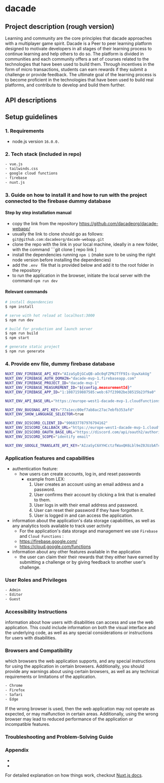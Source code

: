 # dacade

## Project description (rough version)

Learning and community are the core principles that dacade approaches with a multiplayer game spirit. Dacade is a Peer to peer learning platform designed to motivate developers in all stages of their learning process to continue learning and help others to do so. The platform is divided in communities and each community offers a set of courses related to the technologies that have been used to build them. 
Through incentives in the form of micro transactions, students can earn rewards if they submit a challenge or provide feedback. The ultimate goal of the learning process is to become proficient in the technologies that have been used to build real platforms, and contribute to develop and build them further. 

## API descriptions

## Setup guidelines

### 1. Requirements

- node.js version ``` 16.0.0. ``` 

### 2. Tech stack (included in repo)

```bash
- vue.js
- tailwinds.css
- google cloud functions
- firebase
- nuxt.js
```

### 3. Guide on how to install it and how to run with the project connected to the firebase dummy database

#### Step by step installation manual

- copy the link from the repository https://github.com/dacadeorg/dacade-webapp/
- usually the link to clone should go as follows: ``` git@github.com:dacadeorg/dacade-webapp.git ```
- clone the repo with the link in your local machine, ideally in a new folder, with the command ```git clone [ repo link ] 
- install the dependencies running ```npm i``` (make sure to be using the right node version before installing the dependencies)
- add the ```.env ``` file that is provided below and add it to the root folder in the repository
- to run the application in the browser, initiate the local server with the command ```npm run dev ```

#### Relevant commands

```bash
# install dependencies
$ npm install

# serve with hot reload at localhost:3000
$ npm run dev

# build for production and launch server
$ npm run build
$ npm start

# generate static project
$ npm run generate
```


### 4. Provide env file, dummy firebase database

```bash
NUXT_ENV_FIREBASE_API_KEY="AIzaSyDjGCuQB-aOc0qFZPNJTfF9Is-UywXakUg"
NUXT_ENV_FIREBASE_AUTH_DOMAIN="dacade-mvp-1.firebaseapp.com"
NUXT_ENV_FIREBASE_PROJECT_ID="dacade-mvp-1"
NUXT_ENV_FIREBASE_MEASUREMENT_ID="${config.measurementId}"
NUXT_ENV_FIREBASE_APP_ID="1:1087159887585:web:67f23902be38515b23f9a0"

NUXT_ENV_API_BASE_URL="https://europe-west1-dacade-mvp-1.cloudfunctions.net/api"

NUXT_ENV_BUGSNAG_API_KEY="77a1ecc00ef7ab8ac27ac7ebfb353afd"
NUXT_ENV_SHOW_LANGUAGE_SELECTOR=true

NUXT_ENV_DISCORD_CLIENT_ID="906837787976794162"
NUXT_ENV_DISCORD_CALLBACK_URL="https://europe-west1-dacade-mvp-1.cloudfunctions.net/api/discord-bot/oauth/callback"
NUXT_ENV_DISCORD_OAUTH_BASE_URL="https://discord.com/api/oauth2/authorize"
NUXT_ENV_DISCORD_SCOPE="identify email"

NUXT_ENV_GOOGLE_TRANSLATE_API_KEY="AIzaSyC6XYHCctzfWaxQK6Lbl9eZ0JUzbATcjpM"
```

### Application features and capabilities 

- authentication feature:
    - how users can create accounts, log in, and reset passwords
        - example from LEX:
            1. User creates an account using an email address and a password. 
            2. User confirms their account by clicking a link that is emailed to them. 
            3. User logs in with their email address and password. 
            4. User can reset their password if they have forgotten it. 
            5. User is logged in and can access the application.   
- information about the application's data storage capabilities, as well as any analytics tools available to track user activity
    - For the application's data storage and management we use ```Firebase ``` and  ```Cloud Functions``` :
    - https://firebase.google.com/
    - https://cloud.google.com/functions
- information about any other features available in the application
    - the user can claim their their rewards that they either have earned by submitting a challenge or by giving feedback to another user's challenge.  

### User Roles and Privileges 

```bash
- Admin 
- Editor
- Guest
```

### Accessibility Instructions 

information about how users with disabilities can access and use the web application. This could include information on both the visual interface and the underlying code, as well as any special considerations or instructions for users with disabilities.

### Browsers and Compatibility  

which browsers the web application supports, and any special instructions for using the application in certain browsers. Additionally, you should provide any warnings about using certain browsers, as well as any technical requirements or limitations of the application.

```bash
- Chrome
- Firefox
- Safari
- Edge
```

If the wrong browser is used, then the web application may not operate as expected, or may malfunction in certain areas. Additionally, using the wrong browser may lead to reduced performance of the application or incompatible features.

### Troubleshooting and Problem-Solving Guide 

### Appendix

* 
* 

For detailed explanation on how things work, checkout [Nuxt.js docs](https://nuxtjs.org).

